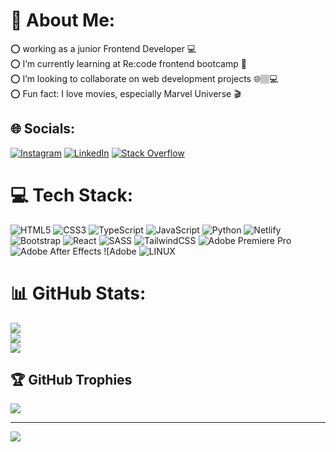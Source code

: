 # 💫 About Me:
⭕ working as a junior Frontend Developer 💻<br>⭕  I’m currently learning at Re:code frontend bootcamp 👨<br>⭕ I’m looking to collaborate on web development projects 🌐🏽‍💻<br>⭕ Fun fact: I love movies, especially Marvel Universe 🎬


## 🌐 Socials:
[![Instagram](https://img.shields.io/badge/Instagram-%23E4405F.svg?logo=Instagram&logoColor=white)](https://instagram.com/its.wasim98) [![LinkedIn](https://img.shields.io/badge/LinkedIn-%230077B5.svg?logo=linkedin&logoColor=white)](https://www.linkedin.com/in/wasim-tayyan-7b3a46201/) [![Stack Overflow](https://img.shields.io/badge/-Stackoverflow-FE7A16?logo=stack-overflow&logoColor=white)](https://stackoverflow.com/users/21271558) 

# 💻 Tech Stack:
![HTML5](https://img.shields.io/badge/html5-%23E34F26.svg?style=for-the-badge&logo=html5&logoColor=white) ![CSS3](https://img.shields.io/badge/css3-%231572B6.svg?style=for-the-badge&logo=css3&logoColor=white) ![TypeScript](https://img.shields.io/badge/typescript-%23007ACC.svg?style=for-the-badge&logo=typescript&logoColor=white) ![JavaScript](https://img.shields.io/badge/javascript-%23323330.svg?style=for-the-badge&logo=javascript&logoColor=%23F7DF1E) ![Python](https://img.shields.io/badge/python-3670A0?style=for-the-badge&logo=python&logoColor=ffdd54) ![Netlify](https://img.shields.io/badge/netlify-%23000000.svg?style=for-the-badge&logo=netlify&logoColor=#00C7B7) ![Bootstrap](https://img.shields.io/badge/bootstrap-%23563D7C.svg?style=for-the-badge&logo=bootstrap&logoColor=white) ![React](https://img.shields.io/badge/react-%2320232a.svg?style=for-the-badge&logo=react&logoColor=%2361DAFB) ![SASS](https://img.shields.io/badge/SASS-hotpink.svg?style=for-the-badge&logo=SASS&logoColor=white) ![TailwindCSS](https://img.shields.io/badge/tailwindcss-%2338B2AC.svg?style=for-the-badge&logo=tailwind-css&logoColor=white) ![Adobe Premiere Pro](https://img.shields.io/badge/Adobe%20Premiere%20Pro-9999FF.svg?style=for-the-badge&logo=Adobe%20Premiere%20Pro&logoColor=white) ![Adobe After Effects](https://img.shields.io/badge/Adobe%20After%20Effects-9999FF.svg?style=for-the-badge&logo=Adobe%20After%20Effects&logoColor=white) ![Adobe  ![LINUX](https://img.shields.io/badge/Linux-FCC624?style=for-the-badge&logo=linux&logoColor=black)
# 📊 GitHub Stats:
![](https://github-readme-stats.vercel.app/api?username=wasimtayyan&theme=dark&hide_border=false&include_all_commits=true&count_private=false)<br/>
![](https://github-readme-streak-stats.herokuapp.com/?user=wasimtayyan&theme=dark&hide_border=false)<br/>
![](https://github-readme-stats.vercel.app/api/top-langs/?username=wasimtayyan&theme=dark&hide_border=false&include_all_commits=true&count_private=false&layout=compact)

## 🏆 GitHub Trophies
![](https://github-profile-trophy.vercel.app/?username=wasimtayyan&theme=radical&no-frame=true&no-bg=true&margin-w=4)

---
[![](https://visitcount.itsvg.in/api?id=wasimtayyan&icon=1&color=12)](https://visitcount.itsvg.in)

<!-- Proudly created with GPRM ( https://gprm.itsvg.in ) -->
<!-- ### Hello every one👋

- 🌱 I’m currently learning at Re:code frontend bootcamp
- :computer: I’m interested in coding & programmming world 
- 💬 One of my hobbies is reading novels 
- 📫 How to reach me: wasimtayyan@gmail.com -->
<!--
**wasimtayyan/wasimtayyan** is a ✨ _special_ ✨ repository because its `README.md` (this file) appears on your GitHub profile.

Here are some ideas to get you started:




-->
